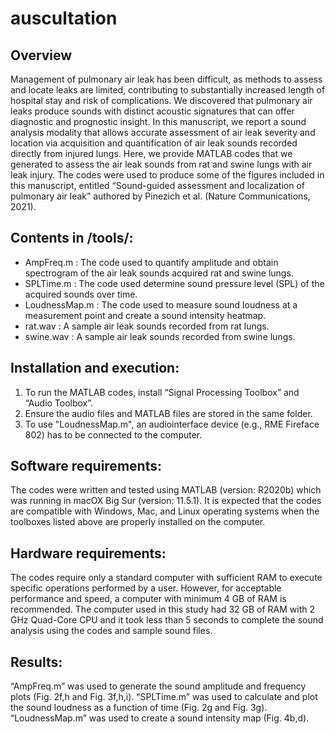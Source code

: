 # auscultation
## Overview
Management of pulmonary air leak has been difficult, as methods to assess and locate leaks are limited, contributing to substantially increased length of hospital stay and risk of complications. We discovered that pulmonary air leaks produce sounds with distinct acoustic signatures that can offer diagnostic and prognostic insight. In this manuscript, we report a sound analysis modality that allows accurate assessment of air leak severity and location via acquisition and quantification of air leak sounds recorded directly from injured lungs. Here, we provide MATLAB codes that we generated to assess the air leak sounds from rat and swine lungs with air leak injury. The codes were used to produce some of the figures included in this manuscript, entitled “Sound-guided assessment and localization of pulmonary air leak” authored by Pinezich et al. (Nature Communications, 2021).

## Contents in  /tools/:
-	AmpFreq.m : The code used to quantify amplitude and obtain spectrogram of the air leak sounds acquired rat and swine lungs.  
- SPLTime.m : The code used determine sound pressure level (SPL) of the acquired sounds over time. 
- LoudnessMap.m : The code used to measure sound loudness at a measurement point and create a sound intensity heatmap.
- rat.wav : A sample air leak sounds recorded from rat lungs.
- swine.wav : A sample air leak sounds recorded from swine lungs.

## Installation and execution:
1. To run the MATLAB codes, install “Signal Processing Toolbox” and “Audio Toolbox”.
2. Ensure the audio files and MATLAB files are stored in the same folder.
3. To use "LoudnessMap.m", an audiointerface device (e.g., RME Fireface 802) has to be connected to the computer.

## Software requirements:
The codes were written and tested using MATLAB (version: R2020b) which was running in macOX Big Sur (version: 11.5.1). It is expected that the codes are compatible with Windows, Mac, and Linux operating systems when the toolboxes listed above are properly installed on the computer.

## Hardware requirements:
The codes require only a standard computer with sufficient RAM to execute specific operations performed by a user. However, for acceptable performance and speed, a computer with minimum 4 GB of RAM is recommended. The computer used in this study had 32 GB of RAM with 2 GHz Quad-Core CPU and it took less than 5 seconds to complete the sound analysis using the codes and sample sound files.   

## Results:
“AmpFreq.m” was used to generate the sound amplitude and frequency plots (Fig. 2f,h and Fig. 3f,h,i). “SPLTime.m” was used to calculate and plot the sound loudness as a function of time (Fig. 2g and Fig. 3g). “LoudnessMap.m” was used to create a sound intensity map (Fig. 4b,d).      

